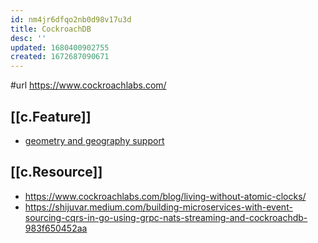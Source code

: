 ```yaml
---
id: nm4jr6dfqo2nb0d98v17u3d
title: CockroachDB
desc: ''
updated: 1680400902755
created: 1672687090671
---
```


#url https://www.cockroachlabs.com/

## [[c.Feature]]

- [geometry and geography support](https://www.cockroachlabs.com/docs/v22.1/spatial-data)


## [[c.Resource]]

- https://www.cockroachlabs.com/blog/living-without-atomic-clocks/
- https://shijuvar.medium.com/building-microservices-with-event-sourcing-cqrs-in-go-using-grpc-nats-streaming-and-cockroachdb-983f650452aa